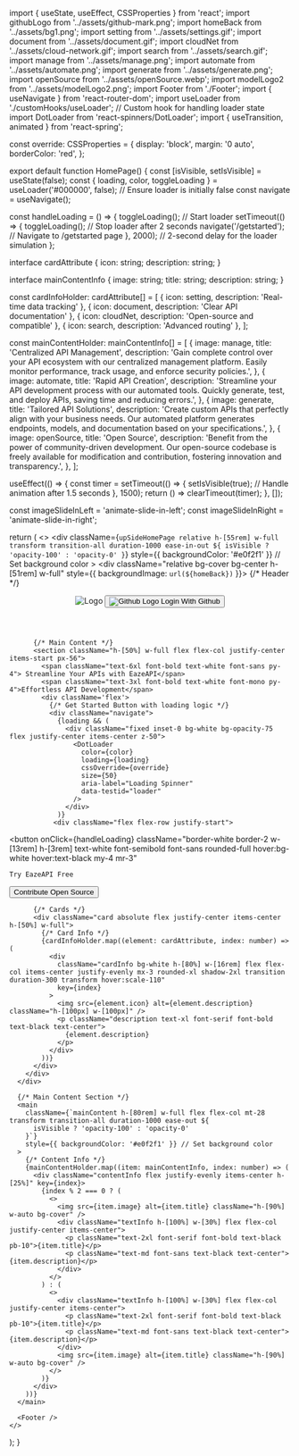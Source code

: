 import { useState, useEffect, CSSProperties } from 'react';
import githubLogo from '../assets/github-mark.png';
import homeBack from '../assets/bg1.png';
import setting from '../assets/settings.gif';
import document from '../assets/document.gif';
import cloudNet from '../assets/cloud-network.gif';
import search from '../assets/search.gif';
import manage from '../assets/manage.png';
import automate from '../assets/automate.png';
import generate from '../assets/generate.png';
import openSource from '../assets/openSource.webp';
import modelLogo2 from '../assets/modelLogo2.png';
import Footer from './Footer';
import { useNavigate } from 'react-router-dom';
import useLoader from './customHooks/useLoader'; // Custom hook for handling loader state
import DotLoader from 'react-spinners/DotLoader';
import { useTransition, animated } from 'react-spring';



const override: CSSProperties = {
  display: 'block',
  margin: '0 auto',
  borderColor: 'red',
};

export default function HomePage() {
  const [isVisible, setIsVisible] = useState(false);
  const { loading, color, toggleLoading } = useLoader('#000000', false); // Ensure loader is initially false
  const navigate = useNavigate();

  const handleLoading = () => {
    toggleLoading(); // Start loader
    setTimeout(() => {
      toggleLoading(); // Stop loader after 2 seconds
      navigate('/getstarted'); // Navigate to /getstarted page
    }, 2000); // 2-second delay for the loader simulation
  };

  interface cardAttribute {
    icon: string;
    description: string;
  }

  interface mainContentInfo {
    image: string;
    title: string;
    description: string;
  }

  const cardInfoHolder: cardAttribute[] = [
    { icon: setting, description: 'Real-time data tracking' },
    { icon: document, description: 'Clear API documentation' },
    { icon: cloudNet, description: 'Open-source and compatible' },
    { icon: search, description: 'Advanced routing' },
  ];

  const mainContentHolder: mainContentInfo[] = [
    {
      image: manage,
      title: 'Centralized API Management',
      description: 'Gain complete control over your API ecosystem with our centralized management platform. Easily monitor performance, track usage, and enforce security policies.',
    },
    {
      image: automate,
      title: 'Rapid API Creation',
      description: 'Streamline your API development process with our automated tools. Quickly generate, test, and deploy APIs, saving time and reducing errors.',
    },
    {
      image: generate,
      title: 'Tailored API Solutions',
      description: 'Create custom APIs that perfectly align with your business needs. Our automated platform generates endpoints, models, and documentation based on your specifications.',
    },
    {
      image: openSource,
      title: 'Open Source',
      description: 'Benefit from the power of community-driven development. Our open-source codebase is freely available for modification and contribution, fostering innovation and transparency.',
    },
  ];

  useEffect(() => {
    const timer = setTimeout(() => {
      setIsVisible(true); // Handle animation after 1.5 seconds
    }, 1500);
    return () => clearTimeout(timer);
  }, []);

  const imageSlideInLeft = 'animate-slide-in-left';
  const imageSlideInRight = 'animate-slide-in-right';


  return (
    <>
      <div
        className={`upSideHomePage relative h-[55rem] w-full transform transition-all duration-1000 ease-in-out ${
          isVisible ? 'opacity-100' : 'opacity-0'
        }`}
        style={{ backgroundColor: '#e0f2f1' }} // Set background color
      >
        <div className="relative bg-cover bg-center h-[51rem] w-full" style={{ backgroundImage: `url(${homeBack})` }}>
          {/* Header */}
          <header className="header-api w-full h-[15%] flex justify-evenly items-center">
            <div className="logo-login flex justify-between w-[85%] items-center">
              <span title="Smart API generation for modern day Programmers">
                <img src={modelLogo2} alt="Logo" className="h-[60px] w-auto cursor-pointer" />
              </span>
              <button className="login w-[15rem] h-[3.76rem] bg-white rounded-full text-lg font-semibold flex justify-evenly items-center transition duration-300 transform hover:scale-110">
                <img src={githubLogo} alt="Github Logo" className="h-[25px] w-[25px]" />
                Login With Github
              </button>
            </div>
          </header>

          {/* Main Content */}
          <section className="h-[50%] w-full flex flex-col justify-center items-start px-56">
            <span className="text-6xl font-bold text-white font-sans py-4"> Streamline Your APIs with EazeAPI</span>
            <span className="text-3xl font-bold text-white font-mono py-4">Effortless API Development</span>
            <div className='flex'>
              {/* Get Started Button with loading logic */}
              <div className="navigate">
                {loading && (
                  <div className="fixed inset-0 bg-white bg-opacity-75 flex justify-center items-center z-50">
                    <DotLoader
                      color={color}
                      loading={loading}
                      cssOverride={override}
                      size={50}
                      aria-label="Loading Spinner"
                      data-testid="loader"
                    />
                  </div>
                )}
               <div className="flex flex-row justify-start">
  <button
    onClick={handleLoading}
    className="border-white border-2 w-[13rem] h-[3rem] text-white font-semibold font-sans rounded-full hover:bg-white hover:text-black my-4 mr-3"
  >
    Try EazeAPI Free
  </button>
  <a href="https://github.com/Vedant794/RESTGenius" target="_blank">
    <button className="border-white border-2 w-[15rem] h-[3rem] text-white font-semibold font-sans rounded-full hover:bg-white hover:text-black my-4 ml-3"
    >
      Contribute Open Source
    </button>
  </a>
</div>
              </div>
            </div>
          </section>

          {/* Cards */}
          <div className="card absolute flex justify-center items-center h-[50%] w-full">
            {/* Card Info */}
            {cardInfoHolder.map((element: cardAttribute, index: number) => (
              <div
                className="cardInfo bg-white h-[80%] w-[16rem] flex flex-col items-center justify-evenly mx-3 rounded-xl shadow-2xl transition duration-300 transform hover:scale-110"
                key={index}
              >
                <img src={element.icon} alt={element.description} className="h-[100px] w-[100px]" />
                <p className="description text-xl font-serif font-bold text-black text-center">
                  {element.description}
                </p>
              </div>
            ))}
          </div>
        </div>
      </div>

      {/* Main Content Section */}
      <main
        className={`mainContent h-[80rem] w-full flex flex-col mt-28 transform transition-all duration-1000 ease-out ${
          isVisible ? 'opacity-100' : 'opacity-0'
        }`}
        style={{ backgroundColor: '#e0f2f1' }} // Set background color
      >
        {/* Content Info */}
        {mainContentHolder.map((item: mainContentInfo, index: number) => (
          <div className="contentInfo flex justify-evenly items-center h-[25%]" key={index}>
            {index % 2 === 0 ? (
              <>
                <img src={item.image} alt={item.title} className="h-[90%] w-auto bg-cover" />
                <div className="textInfo h-[100%] w-[30%] flex flex-col justify-center items-center">
                  <p className="text-2xl font-serif font-bold text-black pb-10">{item.title}</p>
                  <p className="text-md font-sans text-black text-center">{item.description}</p>
                </div>
              </>
            ) : (
              <>
                <div className="textInfo h-[100%] w-[30%] flex flex-col justify-center items-center">
                  <p className="text-2xl font-serif font-bold text-black pb-10">{item.title}</p>
                  <p className="text-md font-sans text-black text-center">{item.description}</p>
                </div>
                <img src={item.image} alt={item.title} className="h-[90%] w-auto bg-cover" />
              </>
            )}
          </div>
        ))}
      </main>

      <Footer />
    </>
  );
}